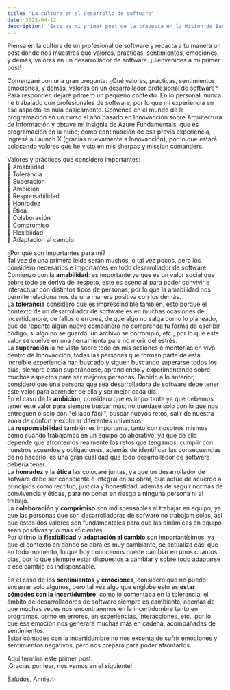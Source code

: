 ```yaml
---
title: "La cultura en el desarrollo de software"
date: 2022-04-12
description: 'Este es mi primer post de la travesía en la Misión de Backend con Node JS de Launch X.'
---
```


Piensa en la cultura de un profesional de software y redacta a tu manera un post donde nos muestres qué valores, prácticas, sentimientos, emociones, y demás, valoras en un desarrollador de software.
¡Bienvenides a mi primer post!

Comenzaré con una gran pregunta: ¿Qué valores, prácticas, sentimientos, emociones, y demás, valoras en un desarrollador profesional de software?  
Para responder, dejaré primero un pequeño contexto. En lo personal, nunca he trabajado con profesionales de software, por lo que mi experiencia en ese aspecto es nula básicamente. Comencé en el mundo de la programación en un curso el año pasado en Innovacción sobre Arquitectura de Información y obtuve mi insignia de Azure Fundamentals, que es programación en la nube; como continuación de esa previa experiencia, ingresé a Launch X (gracias nuevamente a Innovacción), por lo que estaré colocando valores que he visto en mis sherpas y mission comanders.  

Valores y prácticas que considero importantes:  
💛 Amabilidad  
💛 Tolerancia  
💛 Superación  
💛 Ambición  
💛 Responsabilidad  
💛 Honradez  
💛 Ética  
💛 Colaboración  
💛 Compromiso  
💛 Flexibiidad  
💛 Adaptación al cambio  

¿Por qué son importantes para mi?  
Tal vez de una primera leída serán muchos, o tal vez pocos, pero los considero necesarios e importantes en todo desarrollador de software. Comienzo con la **amabilidad**: es importante ya que es un valor social que sobre todo se deriva del respeto, este es esencial para poder convivir e interactuar con distintos tipos de personas, por lo que la amabilidad nos permite relacionarnos de una manera positiva con los demás.  
La **tolerancia** considero que es imprescindible también, esto porque el contexto de un desarrollador de software es en muchas ocasiones de incertidumbre, de fallos o errores, de que algo no salga como lo planeado, que de repente algún nuevo compañero no comprenda tu forma de escribir código, si algo no se guardó, un archivo se corrompió, etc., por lo que este valor se vuelve en una herramienta para no morir del estrés.  
La **superación** la he visto sobre todo en mis sesiones o mentorías en vivo dentro de Innovacción, todas las personas que forman parte de esta increíble experiencia han buscado y siguen buscando superarse todos los días, siempre están superándose, aprendiendo y experimentando sobre muchos aspectos para ser mejores personas. Debido a lo anterior, considero que una persona que sea desarrolladora de software debe tener este valor para aprender de ella y ser mejor cada día.  
En el caso de la **ambición**, considero que es importante ya que debemos tener este valor para siempre buscar más, no quedase solo con lo que nos entreguen o solo con "el lado fácil", buscar nuevos retos, salir de nuestra zona de confort y explorar diferentes universos.  
La **responsabilidad** también es importante, tanto con nosotros mismos como cuando trabajamos en un equipo colaborativo, ya que de ella depende que afrontemos realmente los retos que tengamos, cumplir con nuestros acuerdos y obligaciones, además de identificar las consecuencias de no hacerlo, es una gran cualidad que todo desarrollador de software debería tener.  
La **honradez** y la **ética** las colocaré juntas, ya que un desarrollador de sofware debe ser consciente e integral en su obrar, que actúe de acuerdo a principios como rectitud, justicia y honestidad, además de seguir normas de convivencia y éticas, para no poner en riesgo a ninguna persona ni al trabajo.  
La **colaboración** y **comprimiso** son indispensables al trabajar en equipo, ya que las personas que son desarrolladoras de sofware no trabajam solas, así que estos dos valores son fundamentales para que las dinámicas en equipo sean positivas y lo más eficientes.  
Por último la **flexibilidad** y **adaptación al cambio** son importantísimos, ya que el contexto en donde se obra es muy cambiante, se actualiza casi que en todo momento, lo que hoy conocemos puede cambiar en unos cuantos días, por lo que siempre estar dispuestos a cambiar y sobre todo adaptarse a ese cambio es indispensable.  

En el caso de los **sentimientos** y **emociones**, considero que no puedo encerrar solo algunos, pero tal vez algo que englobe esto es **estar cómodes con la incertidumbre**, como lo comentaba en la tolerancia, el ámbito de desarrolladores de software siempre es cambiante, además de que muchas veces nos encontraremos en la incertidumbre tanto en programas, como en errores, en experiencias, interacciones, etc., por lo que esa emoción nos generará muchas más en cadena, acompañadas de sentimientos.  
Estar cómodes con la incertidumbre no nos excenta de sufrir emociones y sentimientos negativos, pero nos prepara para poder afrontarlos.  

Aquí termina este primer post.  
¡Gracias por leer, nos vemos en el siguiente!  

Saludos, Annie.✨
